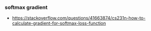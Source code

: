 ### softmax gradient
- https://stackoverflow.com/questions/41663874/cs231n-how-to-calculate-gradient-for-softmax-loss-function
